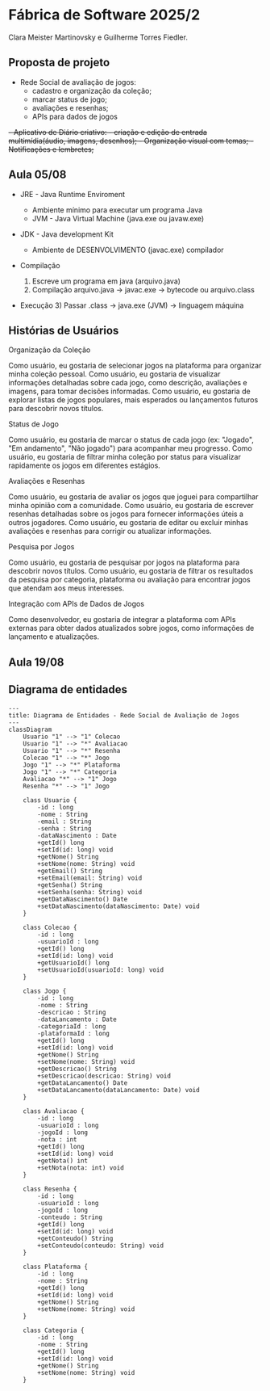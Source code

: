 # Fábrica de Software 2025/2
Clara Meister Martinovsky e Guilherme Torres Fiedler.

## Proposta de projeto 
- Rede Social de avaliação de jogos: 
	- cadastro e organização da coleção; 
	- marcar status de jogo; 
	- avaliações e resenhas; 
	- APIs para dados de jogos
<s>
- Aplicativo de Diário criativo: 
	- criação e edição de entrada multimídia(áudio, imagens, desenhos); 
	- Organização visual com temas; 
	- Notificações e lembretes; 
</s>

## Aula 05/08
- JRE - Java Runtime Enviroment
	- Ambiente mínimo para executar um programa Java
	- JVM - Java Virtual Machine (java.exe ou javaw.exe)

- JDK - Java development Kit
	- Ambiente de DESENVOLVIMENTO (javac.exe) compilador


- Compilação
	1) Escreve um programa em java (arquivo.java)
	2) Compilação arquivo.java -> javac.exe -> bytecode ou arquivo.class
- Execução
	3) Passar .class -> java.exe (JVM) -> linguagem máquina

## Histórias de Usuários
Organização da Coleção

Como usuário, eu gostaria de selecionar jogos na plataforma para organizar minha coleção pessoal.
Como usuário, eu gostaria de visualizar informações detalhadas sobre cada jogo, como descrição, avaliações e imagens, para tomar decisões informadas.
Como usuário, eu gostaria de explorar listas de jogos populares, mais esperados ou lançamentos futuros para descobrir novos títulos.

Status de Jogo

Como usuário, eu gostaria de marcar o status de cada jogo (ex: "Jogado", "Em andamento", "Não jogado") para acompanhar meu progresso.
Como usuário, eu gostaria de filtrar minha coleção por status para visualizar rapidamente os jogos em diferentes estágios.

Avaliações e Resenhas

Como usuário, eu gostaria de avaliar os jogos que joguei para compartilhar minha opinião com a comunidade.
Como usuário, eu gostaria de escrever resenhas detalhadas sobre os jogos para fornecer informações úteis a outros jogadores.
Como usuário, eu gostaria de editar ou excluir minhas avaliações e resenhas para corrigir ou atualizar informações.

Pesquisa por Jogos

Como usuário, eu gostaria de pesquisar por jogos na plataforma para descobrir novos títulos.
Como usuário, eu gostaria de filtrar os resultados da pesquisa por categoria, plataforma ou avaliação para encontrar jogos que atendam aos meus interesses.

Integração com APIs de Dados de Jogos

Como desenvolvedor, eu gostaria de integrar a plataforma com APIs externas para obter dados atualizados sobre jogos, como informações de lançamento e atualizações.

## Aula 19/08
## Diagrama de entidades


```mermaid
---
title: Diagrama de Entidades - Rede Social de Avaliação de Jogos
---
classDiagram
    Usuario "1" --> "1" Colecao
    Usuario "1" --> "*" Avaliacao
    Usuario "1" --> "*" Resenha
    Colecao "1" --> "*" Jogo
    Jogo "1" --> "*" Plataforma
    Jogo "1" --> "*" Categoria
    Avaliacao "*" --> "1" Jogo
    Resenha "*" --> "1" Jogo

    class Usuario {
        -id : long
        -nome : String
        -email : String
        -senha : String
        -dataNascimento : Date
        +getId() long
        +setId(id: long) void
        +getNome() String
        +setNome(nome: String) void
        +getEmail() String
        +setEmail(email: String) void
        +getSenha() String
        +setSenha(senha: String) void
        +getDataNascimento() Date
        +setDataNascimento(dataNascimento: Date) void
    }

    class Colecao {
        -id : long
        -usuarioId : long
        +getId() long
        +setId(id: long) void
        +getUsuarioId() long
        +setUsuarioId(usuarioId: long) void
    }

    class Jogo {
        -id : long
        -nome : String
        -descricao : String
        -dataLancamento : Date
        -categoriaId : long
        -plataformaId : long
        +getId() long
        +setId(id: long) void
        +getNome() String
        +setNome(nome: String) void
        +getDescricao() String
        +setDescricao(descricao: String) void
        +getDataLancamento() Date
        +setDataLancamento(dataLancamento: Date) void
    }

    class Avaliacao {
        -id : long
        -usuarioId : long
        -jogoId : long
        -nota : int
        +getId() long
        +setId(id: long) void
        +getNota() int
        +setNota(nota: int) void
    }

    class Resenha {
        -id : long
        -usuarioId : long
        -jogoId : long
        -conteudo : String
        +getId() long
        +setId(id: long) void
        +getConteudo() String
        +setConteudo(conteudo: String) void
    }

    class Plataforma {
        -id : long
        -nome : String
        +getId() long
        +setId(id: long) void
        +getNome() String
        +setNome(nome: String) void
    }

    class Categoria {
        -id : long
        -nome : String
        +getId() long
        +setId(id: long) void
        +getNome() String
        +setNome(nome: String) void
    }
```    
